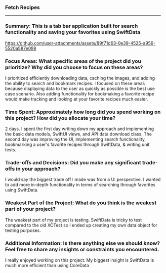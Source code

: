 ### Fetch Recipes
________________

### Summary: This is a tab bar application built for search functionality and saving your favorites using SwiftData

https://github.com/user-attachments/assets/89f71d63-0e39-4525-a959-5520a587e099

### Focus Areas: What specific areas of the project did you prioritize? Why did you choose to focus on these areas?

I prioritized efficiently downloading data, caching the images, and adding the ability to search and bookmark recipes. I focused on these areas because displaying data to the user as quickly as possible is the best use case scenario. Also adding functionality for bookmaking a favorite recipe would make tracking and looking at your favorite recipes much easier.

### Time Spent: Approximately how long did you spend working on this project? How did you allocate your time?

2 days. I spent the first day writing down my approach and implementing the basic data models, SwiftUI views, and API data download class. The second day was improving the UI, implementing search functionality, bookmarking a user's favorite recipes through SwiftData, & writing unit tests.

### Trade-offs and Decisions: Did you make any significant trade-offs in your approach?

I would say the biggest trade off I made was from a UI perspective. I wanted to add more in-depth functionality in terms of searching through favorites using SwiftData.

### Weakest Part of the Project: What do you think is the weakest part of your project?

The weakest part of my project is testing. SwiftData is tricky to test compared to the old XCTest so I ended up creating my own data object for testing purposes.

### Additional Information: Is there anything else we should know? Feel free to share any insights or constraints you encountered.

I really enjoyed working on this project. My biggest insight is SwiftData is much more efficient than using CoreData

